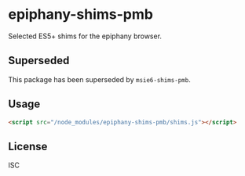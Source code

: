 ﻿
<!--#echo json="package.json" key="name" underline="=" -->
epiphany-shims-pmb
==================
<!--/#echo -->

<!--#echo json="package.json" key="description" -->
Selected ES5+ shims for the epiphany browser.
<!--/#echo -->

Superseded
----------

This package has been superseded by `msie6-shims-pmb`.




Usage
-----

```html
<script src="/node_modules/epiphany-shims-pmb/shims.js"></script>
```



License
-------
<!--#echo json="package.json" key=".license" -->
ISC
<!--/#echo -->
